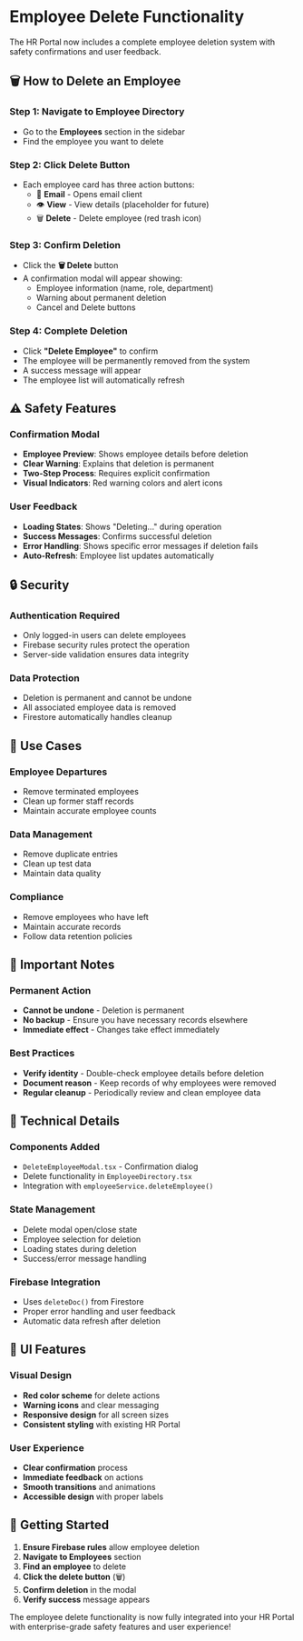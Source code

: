 # Employee Delete Functionality

The HR Portal now includes a complete employee deletion system with safety confirmations and user feedback.

## 🗑️ **How to Delete an Employee**

### **Step 1: Navigate to Employee Directory**
- Go to the **Employees** section in the sidebar
- Find the employee you want to delete

### **Step 2: Click Delete Button**
- Each employee card has three action buttons:
  - 📧 **Email** - Opens email client
  - 👁️ **View** - View details (placeholder for future)
  - 🗑️ **Delete** - Delete employee (red trash icon)

### **Step 3: Confirm Deletion**
- Click the **🗑️ Delete** button
- A confirmation modal will appear showing:
  - Employee information (name, role, department)
  - Warning about permanent deletion
  - Cancel and Delete buttons

### **Step 4: Complete Deletion**
- Click **"Delete Employee"** to confirm
- The employee will be permanently removed from the system
- A success message will appear
- The employee list will automatically refresh

## ⚠️ **Safety Features**

### **Confirmation Modal**
- **Employee Preview**: Shows employee details before deletion
- **Clear Warning**: Explains that deletion is permanent
- **Two-Step Process**: Requires explicit confirmation
- **Visual Indicators**: Red warning colors and alert icons

### **User Feedback**
- **Loading States**: Shows "Deleting..." during operation
- **Success Messages**: Confirms successful deletion
- **Error Handling**: Shows specific error messages if deletion fails
- **Auto-Refresh**: Employee list updates automatically

## 🔒 **Security**

### **Authentication Required**
- Only logged-in users can delete employees
- Firebase security rules protect the operation
- Server-side validation ensures data integrity

### **Data Protection**
- Deletion is permanent and cannot be undone
- All associated employee data is removed
- Firestore automatically handles cleanup

## 🎯 **Use Cases**

### **Employee Departures**
- Remove terminated employees
- Clean up former staff records
- Maintain accurate employee counts

### **Data Management**
- Remove duplicate entries
- Clean up test data
- Maintain data quality

### **Compliance**
- Remove employees who have left
- Maintain accurate records
- Follow data retention policies

## 🚨 **Important Notes**

### **Permanent Action**
- **Cannot be undone** - Deletion is permanent
- **No backup** - Ensure you have necessary records elsewhere
- **Immediate effect** - Changes take effect immediately

### **Best Practices**
- **Verify identity** - Double-check employee details before deletion
- **Document reason** - Keep records of why employees were removed
- **Regular cleanup** - Periodically review and clean employee data

## 🔧 **Technical Details**

### **Components Added**
- `DeleteEmployeeModal.tsx` - Confirmation dialog
- Delete functionality in `EmployeeDirectory.tsx`
- Integration with `employeeService.deleteEmployee()`

### **State Management**
- Delete modal open/close state
- Employee selection for deletion
- Loading states during deletion
- Success/error message handling

### **Firebase Integration**
- Uses `deleteDoc()` from Firestore
- Proper error handling and user feedback
- Automatic data refresh after deletion

## 🎨 **UI Features**

### **Visual Design**
- **Red color scheme** for delete actions
- **Warning icons** and clear messaging
- **Responsive design** for all screen sizes
- **Consistent styling** with existing HR Portal

### **User Experience**
- **Clear confirmation** process
- **Immediate feedback** on actions
- **Smooth transitions** and animations
- **Accessible design** with proper labels

## 🚀 **Getting Started**

1. **Ensure Firebase rules** allow employee deletion
2. **Navigate to Employees** section
3. **Find an employee** to delete
4. **Click the delete button** (🗑️)
5. **Confirm deletion** in the modal
6. **Verify success** message appears

The employee delete functionality is now fully integrated into your HR Portal with enterprise-grade safety features and user experience!
